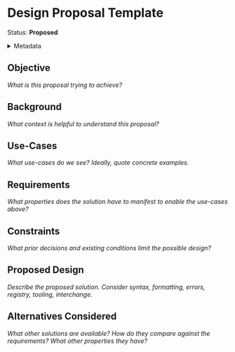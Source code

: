 # Design Proposal Template

Status: **Proposed**

<details>
	<summary>Metadata</summary>
	<dl>
		<dt>Contributors</dt>
		<dd>@username</dd>
		<dt>First proposed</dt>
		<dd>2023-01-01</dd>
		<dt>Pull Requests</dt>
		<dd>#000</dd>
	</dl>
</details>

## Objective

_What is this proposal trying to achieve?_

## Background

_What context is helpful to understand this proposal?_

## Use-Cases

_What use-cases do we see? Ideally, quote concrete examples._

## Requirements

_What properties does the solution have to manifest to enable the use-cases above?_

## Constraints

_What prior decisions and existing conditions limit the possible design?_

## Proposed Design

_Describe the proposed solution. Consider syntax, formatting, errors, registry, tooling, interchange._

## Alternatives Considered

_What other solutions are available?_
_How do they compare against the requirements?_
_What other properties they have?_

